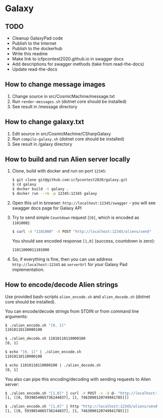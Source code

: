 # Galaxy

## TODO

* Cleanup GalaxyPad code
* Publish to the Internet
* Publish to the dockerhub
* Write this readme
* Make link to icfpcontest2020.github.io in swagger docs
* Add descriptions for swagger methods (take from read-the-docs)
* Update read-the-docs

## How to change message images

1. Change source in src/CosmicMachine/message.txt
2. Run `render-messages.sh` (dotnet core should be installed)
3. See result in /message directory
 
## How to change galaxy.txt

1. Edit source in src/CosmicMachine/CSharpGalaxy
2. Run `compile-galaxy.sh` (dotnet core should be installed)
3. See result in /galaxy directory

## How to build and run Alien server locally

1. Clone, build with docker and run on port `12345`:

   ```bash
   $ git clone git@github.com:icfpcontest2020/galaxy.git
   $ cd galaxy
   $ docker build -t galaxy .
   $ docker run --rm -p 12345:12345 galaxy
   ```

2. Open this url in browser: `http://localhost:12345/swagger` - you
   will see swagger docs page for Galaxy API
   
3. Try to send simple `Countdown` request (`[0]`, which is encoded as `1101000`):
   ```bash
   $ curl -d "1101000" -X POST "http://localhost:12345/aliens/send"
   ```
   
   You should see encoded response `[1,0]` (success, countdown is zero):
   ```bash
   11011000011101000
   ```    
   
4. So, if everything is fine, then you can use address `http://localhost:12345`
   as `serverUrl` for your Galaxy Pad implementation.
   
## How to encode/decode Alien strings

Use provided bash-scripts `alien_encode.sh` and `alien_decode.sh` (dotnet core should be installed).

You can encode/decode strings from STDIN or from command line arguments:
```bash
$ ./alien_encode.sh "[0, 1]"
11010110110000100

$ ./alien_decode.sh 11010110110000100
[0, 1]

$ echo "[0, 1]" | ./alien_encode.sh
11010110110000100

$ echo 11010110110000100 | ./alien_decode.sh
[0, 1]
```

You also can pipe this encoding/decoding with sending requests to Alien server:

```bash
$ ./alien_encode.sh "[1,0]" | curl -X POST -s -d @- "http://localhost:12345/aliens/send" | ./alien_decode.sh
[1, [[0, 5939854065736244037], [1, 7463090120749941785]]]

$ ./alien_encode.sh "[1,0]" | http "http://localhost:12345/aliens/send" | ./alien_decode.sh
[1, [[0, 5939854065736244037], [1, 7463090120749941785]]]
```